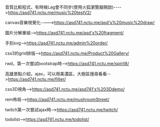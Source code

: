 音質比較程式，有時候Lag會不同步(使用火狐瀏覽器開啟)---->https://asd741.nctu.me/music%20testV2/

canvas音樂視覺化---->https://asd741.nctu.me/asd's%20music%20draw/

圖片分解重組-->https://asd741.nctu.me/asd's%20fragment/

手刻svg-->https://asd741.nctu.me/admin%20order/

css3的grid排版-->https://asd741.nctu.me/Product%20Gallery/

rwd，第一次嘗試bootstrap時-->https://asd741.nctu.me/spirit8/

高雄景點介紹，ajax，可以用美濃區，大樹區搜尋看看-->https://asd741.nctu.me/filter/

css3D視角-->https://asd741.nctu.me/asd741's%203Ddemo/

rem佈局-->https://asd741.nctu.me/mushroomStreet/

twitch第一次嘗試ajax時-->https://asd741.nctu.me/twitch/

todolist-->https://asd741.nctu.me/todolist/
